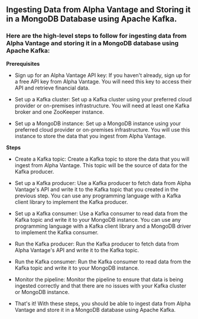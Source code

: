 ## Ingesting Data from Alpha Vantage and Storing it in a MongoDB Database using Apache Kafka.

### Here are the high-level steps to follow for ingesting data from Alpha Vantage and storing it in a MongoDB database using Apache Kafka:

**Prerequisites** <br>
- Sign up for an Alpha Vantage API key: If you haven't already, sign up for a free API key from Alpha Vantage. You will need this key to access their API and retrieve financial data.<br>

- Set up a Kafka cluster: Set up a Kafka cluster using your preferred cloud provider or on-premises infrastructure. You will need at least one Kafka broker and one ZooKeeper instance.<br>

- Set up a MongoDB instance: Set up a MongoDB instance using your preferred cloud provider or on-premises infrastructure. You will use this instance to store the data that you ingest from Alpha Vantage.<br>

**Steps**<br>
- Create a Kafka topic: Create a Kafka topic to store the data that you will ingest from Alpha Vantage. This topic will be the source of data for the Kafka producer.<br>

- Set up a Kafka producer: Use a Kafka producer to fetch data from Alpha Vantage's API and write it to the Kafka topic that you created in the previous step. You can use any programming language with a Kafka client library to implement the Kafka producer.<br>

- Set up a Kafka consumer: Use a Kafka consumer to read data from the Kafka topic and write it to your MongoDB instance. You can use any programming language with a Kafka client library and a MongoDB driver to implement the Kafka consumer.<br>

- Run the Kafka producer: Run the Kafka producer to fetch data from Alpha Vantage's API and write it to the Kafka topic.<br>

- Run the Kafka consumer: Run the Kafka consumer to read data from the Kafka topic and write it to your MongoDB instance.<br>

- Monitor the pipeline: Monitor the pipeline to ensure that data is being ingested correctly and that there are no issues with your Kafka cluster or MongoDB instance.<br>

- That's it! With these steps, you should be able to ingest data from Alpha Vantage and store it in a MongoDB database using Apache Kafka.<br>